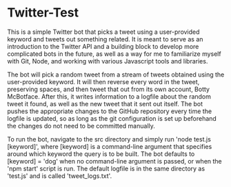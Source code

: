 # Twitter-Test 

This is a simple Twitter bot that picks a tweet using a user-provided keyword and tweets out something related. It is meant to serve as an introduction to the Twitter API and a building block to develop more complicated bots in the future, as well as a way for me to familiarize myself with Git, Node, and working with various Javascript tools and libraries.

The bot will pick a random tweet from a stream of tweets obtained using the user-provided keyword. It will then reverse every word in the tweet, preserving spaces, and then tweet that out from its own account, Botty McBotface. After this, it writes information to a logfile about the random tweet it found, as well as the new tweet that it sent out itself. The bot pushes the appropriate changes to the GitHub repository every time the logfile is updated, so as long as the git configuration is set up beforehand the changes do not need to be committed manually.

To run the bot, navigate to the src directory and simply run 'node test.js [keyword]', where [keyword] is a command-line argument that specifies around which keyword the query is to be built. The bot defaults to [keyword] = 'dog' when no command-line argument is passed, or when the 'npm start' script is run. The default logfile is in the same directory as 'test.js' and is called 'tweet_logs.txt'. 